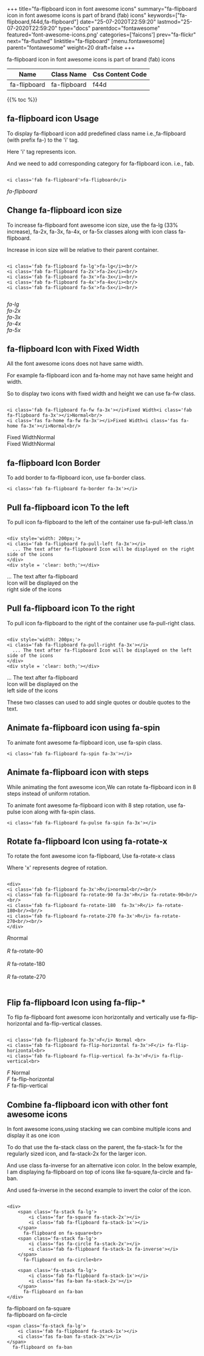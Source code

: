 +++
title="fa-flipboard icon in font awesome icons"
summary="fa-flipboard icon in font awesome icons is part of brand (fab) icons"
keywords=["fa-flipboard,f44d,fa-flipboard"]
date="25-07-2020T22:59:20"
lastmod="25-07-2020T22:59:20"
type="docs"
parentdoc="fontawesome"
featured='font-awesome-icons.png'
categories=['faicons']
prev="fa-flickr"
next="fa-flushed"
linktitle="fa-flipboard"
[menu.fontawesome]
parent="fontawesome"
weight=20
draft=false
+++


fa-flipboard icon in font awesome icons is part of brand (fab) icons

<div class='table-responsive'><table class='table'><thead><tr><th>Name</th><th>Class Name</th><th>Css Content Code</th></tr></thead><tbody><tr><td>fa-flipboard</td><td>fa-flipboard</td><td>f44d</td></tr></tbody></table></div>


{{% toc %}}


## fa-flipboard icon Usage

To display fa-flipboard icon add predefined class name i.e.,fa-flipboard (with prefix fa-) to the 'i' tag.

Here 'i' tag represents icon.

And we need to add corresponding category for fa-flipboard icon. i.e., fab.


```

<i class='fab fa-flipboard'>fa-flipboard</i>
```

<i class='fab fa-flipboard'>fa-flipboard</i>




## Change fa-flipboard icon size
To increase fa-flipboard font awesome icon size, use the fa-lg (33% increase), fa-2x, fa-3x, fa-4x, or fa-5x classes along with icon class fa-flipboard.

Increase in icon size will be relative to their parent container. 

```

<i class='fab fa-flipboard fa-lg'>fa-lg</i><br/>
<i class='fab fa-flipboard fa-2x'>fa-2x</i><br/>
<i class='fab fa-flipboard fa-3x'>fa-3x</i><br/>
<i class='fab fa-flipboard fa-4x'>fa-4x</i><br/>
<i class='fab fa-flipboard fa-5x'>fa-5x</i><br/>
            
```

<i class='fab fa-flipboard fa-lg'>fa-lg</i><br/>
<i class='fab fa-flipboard fa-2x'>fa-2x</i><br/>
<i class='fab fa-flipboard fa-3x'>fa-3x</i><br/>
<i class='fab fa-flipboard fa-4x'>fa-4x</i><br/>
<i class='fab fa-flipboard fa-5x'>fa-5x</i><br/>
            



## fa-flipboard Icon with Fixed Width 

All the font awesome icons does not have same width.

For example fa-flipboard icon and fa-home may not have same height and width.

So to display two icons with fixed width and height we can use fa-fw class.


```

<i class='fab fa-flipboard fa-fw fa-3x'></i>Fixed Width<i class='fab fa-flipboard fa-3x'></i>Normal<br/>
<i class='fas fa-home fa-fw fa-3x'></i>Fixed Width<i class='fas fa-home fa-3x'></i>Normal<br/>
```

<i class='fab fa-flipboard fa-fw fa-3x'></i>Fixed Width<i class='fab fa-flipboard fa-3x'></i>Normal<br/>
<i class='fas fa-home fa-fw fa-3x'></i>Fixed Width<i class='fas fa-home fa-3x'></i>Normal<br/>



## fa-flipboard Icon Border 

To add border to fa-flipboard icon, use fa-border class.


```
<i class='fab fa-flipboard fa-border fa-3x'></i>

```
<i class='fab fa-flipboard fa-border fa-3x'></i>





## Pull fa-flipboard icon To the left

To pull icon fa-flipboard to the left of the container use fa-pull-left class.\n

```

<div style='width: 200px;'>
<i class='fab fa-flipboard fa-pull-left fa-3x'></i>
  ... The text after fa-flipboard Icon will be displayed on the right side of the icons
</div>
<div style = 'clear: both;'></div>
```

<div style='width: 200px;'>
<i class='fab fa-flipboard fa-pull-left fa-3x'></i>
  ... The text after fa-flipboard Icon will be displayed on the right side of the icons
</div>
<div style = 'clear: both;'></div>




## Pull fa-flipboard icon To the right
To pull icon fa-flipboard to the right of the container use fa-pull-right class.

```

<div style='width: 200px;'>
<i class='fab fa-flipboard fa-pull-right fa-3x'></i>
  ... The text after fa-flipboard Icon will be displayed on the left side of the icons
</div>
<div style = 'clear: both;'></div>
```

<div style='width: 200px;'>
<i class='fab fa-flipboard fa-pull-right fa-3x'></i>
  ... The text after fa-flipboard Icon will be displayed on the left side of the icons
</div>
<div style = 'clear: both;'></div>

These two classes can used to add single quotes or double quotes to the text.


## Animate fa-flipboard icon using fa-spin
To animate font awesome fa-flipboard icon, use fa-spin class.

```
<i class='fab fa-flipboard fa-spin fa-3x'></i>
```
<i class='fab fa-flipboard fa-spin fa-3x'></i>




## Animate fa-flipboard icon with steps
While animating the font awesome icon,We can rotate fa-flipboard icon in 8 steps instead of uniform rotation.

To animate font awesome fa-flipboard icon with 8 step rotation, use fa-pulse icon along with fa-spin class.


```
<i class='fab fa-flipboard fa-pulse fa-spin fa-3x'></i>

```
<i class='fab fa-flipboard fa-pulse fa-spin fa-3x'></i>





## Rotate fa-flipboard Icon using fa-rotate-x
To rotate the font awesome icon fa-flipboard, Use fa-rotate-x class

Where 'x' represents degree of rotation.


```

<div>
<i class='fab fa-flipboard fa-3x'>R</i>normal<br/><br/>
<i class='fab fa-flipboard fa-rotate-90 fa-3x'>R</i> fa-rotate-90<br/><br/> 
<i class='fab fa-flipboard fa-rotate-180  fa-3x'>R</i> fa-rotate-180<br/><br/> 
<i class='fab fa-flipboard fa-rotate-270 fa-3x'>R</i> fa-rotate-270<br/><br/>
</div>
```

<div>
<i class='fab fa-flipboard fa-3x'>R</i>normal<br/><br/>
<i class='fab fa-flipboard fa-rotate-90 fa-3x'>R</i> fa-rotate-90<br/><br/> 
<i class='fab fa-flipboard fa-rotate-180  fa-3x'>R</i> fa-rotate-180<br/><br/> 
<i class='fab fa-flipboard fa-rotate-270 fa-3x'>R</i> fa-rotate-270<br/><br/>
</div>




## Flip fa-flipboard Icon using fa-flip-*
To flip fa-flipboard font awesome icon horizontally and vertically use fa-flip-horizontal and fa-flip-vertical classes. 

```

<i class='fab fa-flipboard fa-3x'>F</i> Normal <br>
<i class='fab fa-flipboard fa-flip-horizontal fa-3x'>F</i> fa-flip-horizontal<br>
<i class='fab fa-flipboard fa-flip-vertical fa-3x'>F</i> fa-flip-vertical<br>
```

<i class='fab fa-flipboard fa-3x'>F</i> Normal <br>
<i class='fab fa-flipboard fa-flip-horizontal fa-3x'>F</i> fa-flip-horizontal<br>
<i class='fab fa-flipboard fa-flip-vertical fa-3x'>F</i> fa-flip-vertical<br>




## Combine fa-flipboard icon with other font awesome icons
In font awesome icons,using stacking we can combine multiple icons and display it as one icon 

To do that use the fa-stack class on the parent, the fa-stack-1x for the regularly sized icon, and fa-stack-2x for the larger icon.

And use class fa-inverse for an alternative icon color. 
In the below example, I am displaying fa-flipboard on top of icons like fa-square,fa-circle and fa-ban.

And used fa-inverse in the second example to invert the color of the icon.

```

<div>
    <span class='fa-stack fa-lg'>
        <i class='far fa-square fa-stack-2x'></i>
        <i class='fab fa-flipboard fa-stack-1x'></i>
    </span>
      fa-flipboard on fa-square<br>
    <span class='fa-stack fa-lg'>
        <i class='fas fa-circle fa-stack-2x'></i>
        <i class='fab fa-flipboard fa-stack-1x fa-inverse'></i>
    </span>
      fa-flipboard on fa-circle<br>

    <span class='fa-stack fa-lg'>
        <i class='fab fa-flipboard fa-stack-1x'></i>
        <i class='fas fa-ban fa-stack-2x'></i>
    </span>
      fa-flipboard on fa-ban
</div>
```

<div>
    <span class='fa-stack fa-lg'>
        <i class='far fa-square fa-stack-2x'></i>
        <i class='fab fa-flipboard fa-stack-1x'></i>
    </span>
      fa-flipboard on fa-square<br>
    <span class='fa-stack fa-lg'>
        <i class='fas fa-circle fa-stack-2x'></i>
        <i class='fab fa-flipboard fa-stack-1x fa-inverse'></i>
    </span>
      fa-flipboard on fa-circle<br>

    <span class='fa-stack fa-lg'>
        <i class='fab fa-flipboard fa-stack-1x'></i>
        <i class='fas fa-ban fa-stack-2x'></i>
    </span>
      fa-flipboard on fa-ban
</div>






